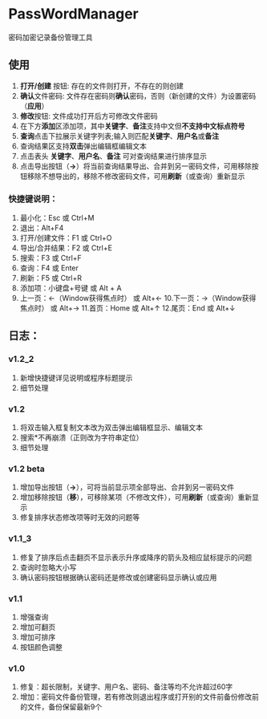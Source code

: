 # PassWordManager
密码加密记录备份管理工具

## 使用
1. **打开/创建** 按钮: 存在的文件则打开，不存在的则创建
2. **确认**文件密码: 文件存在密码则**确认**密码，否则（新创建的文件）为设置密码（**应用**）
3. **修改**按钮: 文件成功打开后方可修改文件密码
4. 在下方**添加**区添加项，其中**关键字**、**备注**支持中文但**不支持中文标点符号**
5. **查询**点击下拉展示关键字列表;输入则匹配**关键字**、**用户名**或**备注**
6. 查询结果区支持**双击**弹出编辑框编辑文本
7. 点击表头 **关键字**、**用户名**、**备注** 可对查询结果进行排序显示
8. 点击导出按钮（**->**）将当前查询结果导出、合并到另一密码文件，可用移除按钮移除不想导出的，移除不修改密码文件，可用**刷新**（或查询）重新显示

### 快捷键说明：

1. 最小化：Esc 或 Ctrl+M
2. 退出：Alt+F4
3. 打开/创建文件：F1 或 Ctrl+O
4. 导出/合并结果：F2 或 Ctrl+E
5. 搜索：F3 或 Ctrl+F
6. 查询：F4 或 Enter
7. 刷新：F5 或 Ctrl+R
8. 添加项：小键盘+号键 或 Alt + A
9. 上一页：←（Window获得焦点时） 或 Alt+←
10.下一页：→（Window获得焦点时） 或 Alt+→
11.首页：Home 或 Alt+↑
12.尾页：End 或 Alt+↓

## 日志：
### v1.2_2
1. 新增快捷键详见说明或程序标题提示
2. 细节处理
### v1.2
1. 将双击输入框复制文本改为双击弹出编辑框显示、编辑文本
2. 搜索*不再崩溃（正则改为字符串定位）
3. 细节处理
### v1.2 beta
1. 增加导出按钮（**->**），可将当前显示项全部导出、合并到另一密码文件
2. 增加移除按钮（**移**），可移除某项（不修改文件），可用**刷新**（或查询）重新显示
3. 修复排序状态修改项等时无效的问题等
### v1.1_3
1. 修复了排序后点击翻页不显示表示升序或降序的箭头及相应鼠标提示的问题
2. 查询时忽略大小写
3. 确认密码按钮根据确认密码还是修改或创建密码显示确认或应用
### v1.1
1.  增强查询
2.  增加可翻页
3.  增加可排序
4. 按钮颜色调整
### v1.0
1. 修复：超长限制，关键字、用户名、密码、备注等均不允许超过60字
2. 增加：密码文件备份管理，若有修改则退出程序或打开别的文件前备份修改前的文件，备份保留最新9个
